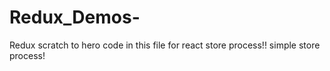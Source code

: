# Redux_Demos-
Redux scratch to hero code in this file for react store process!!
simple store process!

